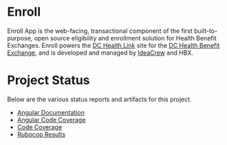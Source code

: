 # Enroll

Enroll App is the web-facing, transactional component of the first built-to-purpose, open source eligibility and enrollment solution for Health Benefit Exchanges. Enroll powers the [DC Health Link](https://dchealthlink.com/) site for the [DC Health Benefit Exchange](http://hbx.dc.gov/), and is developed and managed by [IdeaCrew](http://www.ideacrew.com) and HBX.

# Project Status

Below are the various status reports and artifacts for this project.

* [Angular Documentation](../angular_documentation/index.html)
* [Angular Code Coverage](../angular_coverage/index.html)
* [Code Coverage](../coverage/index.html)
* [Rubocop Results](../rubocop/index.html)
